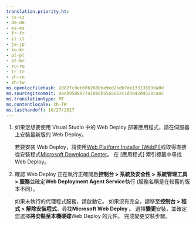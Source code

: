 ```yaml
---
translation.priority.ht:
- cs-cz
- de-de
- es-es
- fr-fr
- it-it
- ja-jp
- ko-kr
- pl-pl
- pt-br
- ru-ru
- tr-tr
- zh-cn
- zh-tw
ms.openlocfilehash: 2d82fc0eb60b2680be9ed2bdb7de13313593da0d
ms.sourcegitcommit: aadb9588877418b8b55a5612c1d3842d4520ca4c
ms.translationtype: MT
ms.contentlocale: zh-TW
ms.lasthandoff: 10/27/2017
---
```

1. 如果您想要使用 Visual Studio 中的 Web Deploy 部署應用程式，請在伺服器上安裝最新版的 Web Deploy。

    若要安裝 Web Deploy，請使用[Web Platform Installer (WebPI)](https://www.microsoft.com/web/downloads/platform.aspx)或取得直接從安裝程式[Microsoft Download Center](https://www.microsoft.com/search/result.aspx?q=webdeploy&form=dlc)。 在 [應用程式] 索引標籤中尋找 Web Deploy。 

2. 確認 Web Deploy 正在執行正確開啟**控制台 > 系統及安全性 > 系統管理工具 > 服務**並確定**Web Deployment Agent Service**執行 (服務名稱是在較舊的版本不同）。

    如果未執行的代理程式服務，請啟動它。 如果沒有完全，請移至**控制台 > 程式 > 解除安裝程式**，尋找**Microsoft Web Deploy <version>** 。 選擇**變更**安裝，並確定您選擇**將安裝至本機硬碟**Web Deploy 的元件。 完成變更安裝步驟。